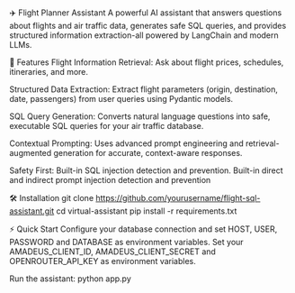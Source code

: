 ✈️ Flight Planner Assistant
A powerful AI assistant that answers questions about flights and air traffic data, generates safe SQL queries, and provides structured information extraction-all powered by LangChain and modern LLMs.

🚀 Features
Flight Information Retrieval:
Ask about flight prices, schedules, itineraries, and more.

Structured Data Extraction:
Extract flight parameters (origin, destination, date, passengers) from user queries using Pydantic models.

SQL Query Generation:
Converts natural language questions into safe, executable SQL queries for your air traffic database.

Contextual Prompting:
Uses advanced prompt engineering and retrieval-augmented generation for accurate, context-aware responses.

Safety First:
Built-in SQL injection detection and prevention.
Built-in direct and indirect prompt injection detection and prevention

🛠️ Installation
git clone https://github.com/yourusername/flight-sql-assistant.git
cd virtual-assistant
pip install -r requirements.txt

⚡ Quick Start
Configure your database connection and set HOST, USER, PASSWORD and DATABASE as environment variables.
Set your AMADEUS_CLIENT_ID, AMADEUS_CLIENT_SECRET and OPENROUTER_API_KEY as environment variables.

Run the assistant:
python app.py

